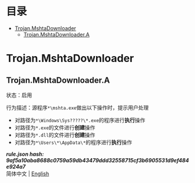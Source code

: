 



目录
==

* [Trojan.MshtaDownloader](#trojanmshtadownloader)
	* [Trojan.MshtaDownloader.A](#trojanmshtadownloadera)

# Trojan.MshtaDownloader

## Trojan.MshtaDownloader.A
  
状态：启用

行为描述：源程序`*\mshta.exe`做出以下操作时，提示用户处理
- 对路径为`*\Windows\Sys?????\*.exe`的程序进行**执行**操作
- 对路径为`*.exe`的文件进行**创建**操作
- 对路径为`*.dll`的文件进行**创建**操作
- 对路径为`*\Users\*\AppData\*`的程序进行**执行**操作
  
***rule.json hash: 9af5a10aba8688c0759a59db43479ddd32558715cf3b6905531d9ef484e924a7***  
简体中文 | [English](/README_en_us.md)